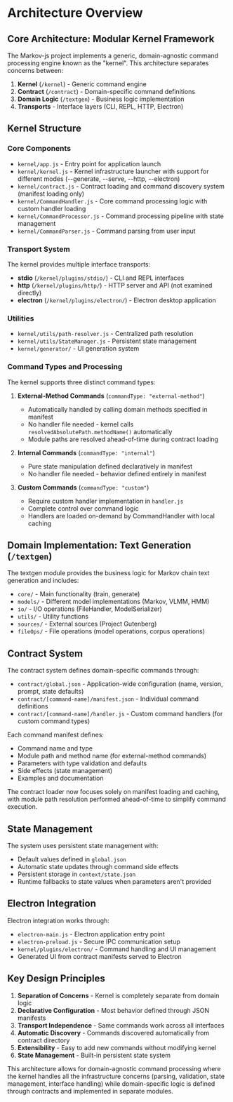 # Architecture Overview

## Core Architecture: Modular Kernel Framework

The Markov-js project implements a generic, domain-agnostic command processing engine known as the "kernel". This architecture separates concerns between:

1. **Kernel** (`/kernel`) - Generic command engine
2. **Contract** (`/contract`) - Domain-specific command definitions
3. **Domain Logic** (`/textgen`) - Business logic implementation
4. **Transports** - Interface layers (CLI, REPL, HTTP, Electron)

## Kernel Structure

### Core Components

- `kernel/app.js` - Entry point for application launch
- `kernel/kernel.js` - Kernel infrastructure launcher with support for different modes (--generate, --serve, --http, --electron)
- `kernel/contract.js` - Contract loading and command discovery system (manifest loading only)
- `kernel/CommandHandler.js` - Core command processing logic with custom handler loading
- `kernel/CommandProcessor.js` - Command processing pipeline with state management
- `kernel/CommandParser.js` - Command parsing from user input

### Transport System

The kernel provides multiple interface transports:

- **stdio** (`/kernel/plugins/stdio/`) - CLI and REPL interfaces
- **http** (`/kernel/plugins/http/`) - HTTP server and API (not examined directly)
- **electron** (`/kernel/plugins/electron/`) - Electron desktop application


### Utilities

- `kernel/utils/path-resolver.js` - Centralized path resolution
- `kernel/utils/StateManager.js` - Persistent state management
- `kernel/generator/` - UI generation system

### Command Types and Processing

The kernel supports three distinct command types:

1. **External-Method Commands** (`commandType: "external-method"`)
   - Automatically handled by calling domain methods specified in manifest
   - No handler file needed - kernel calls `resolvedAbsolutePath.methodName()` automatically
   - Module paths are resolved ahead-of-time during contract loading

2. **Internal Commands** (`commandType: "internal"`)
   - Pure state manipulation defined declaratively in manifest
   - No handler file needed - behavior defined entirely in manifest

3. **Custom Commands** (`commandType: "custom"`)
   - Require custom handler implementation in `handler.js`
   - Complete control over command logic
   - Handlers are loaded on-demand by CommandHandler with local caching

## Domain Implementation: Text Generation (`/textgen`)

The textgen module provides the business logic for Markov chain text generation and includes:

- `core/` - Main functionality (train, generate)
- `models/` - Different model implementations (Markov, VLMM, HMM)
- `io/` - I/O operations (FileHandler, ModelSerializer)
- `utils/` - Utility functions
- `sources/` - External sources (Project Gutenberg)
- `fileOps/` - File operations (model operations, corpus operations)

## Contract System

The contract system defines domain-specific commands through:

- `contract/global.json` - Application-wide configuration (name, version, prompt, state defaults)
- `contract/[command-name]/manifest.json` - Individual command definitions
- `contract/[command-name]/handler.js` - Custom command handlers (for custom command types)

Each command manifest defines:
- Command name and type
- Module path and method name (for external-method commands)
- Parameters with type validation and defaults
- Side effects (state management)
- Examples and documentation

The contract loader now focuses solely on manifest loading and caching, with module path resolution performed ahead-of-time to simplify command execution.

## State Management

The system uses persistent state management with:
- Default values defined in `global.json`
- Automatic state updates through command side effects
- Persistent storage in `context/state.json`
- Runtime fallbacks to state values when parameters aren't provided

## Electron Integration

Electron integration works through:
- `electron-main.js` - Electron application entry point
- `electron-preload.js` - Secure IPC communication setup
- `kernel/plugins/electron/` - Command handling and UI management
- Generated UI from contract manifests served to Electron

## Key Design Principles

1. **Separation of Concerns** - Kernel is completely separate from domain logic
2. **Declarative Configuration** - Most behavior defined through JSON manifests
3. **Transport Independence** - Same commands work across all interfaces
4. **Automatic Discovery** - Commands discovered automatically from contract directory
5. **Extensibility** - Easy to add new commands without modifying kernel
6. **State Management** - Built-in persistent state system

This architecture allows for domain-agnostic command processing where the kernel handles all the infrastructure concerns (parsing, validation, state management, interface handling) while domain-specific logic is defined through contracts and implemented in separate modules.